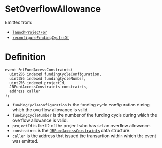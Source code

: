 # SetOverflowAllowance

Emitted from:

* [`launchProjectFor`](../write/launchprojectfor.md)
* [`reconfigureFundingCyclesOf`](../write/reconfigurefundingcyclesof.md)

# Definition

```solidity
event SetFundAccessConstraints(
  uint256 indexed fundingCycleConfiguration,
  uint256 indexed fundingCycleNumber,
  uint256 indexed projectId,
  JBFundAccessConstraints constraints,
  address caller
);
```

* `fundingCycleConfiguration` is the funding cycle configuration during which the overflow allowance is valid.
* `fundingCycleNumber` is the number of the funding cycle during which the overflow allowance is valid.
* `projectId` is the ID of the project who has set an overflow allowance.
* `constraints` is the [`JBFundAccessConstraints`](../../../../data-structures/jbfundaccessconstraints.md) data structure.
* `caller` is the address that issued the transaction within which the event was emitted.

